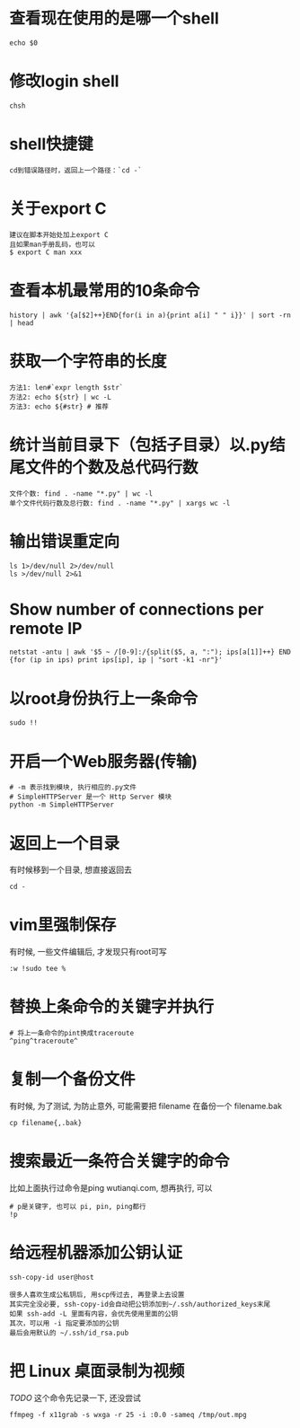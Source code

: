 # 查看现在使用的是哪一个shell #

	echo $0


# 修改login shell #

	chsh


# shell快捷键 #

	cd到错误路径时，返回上一个路径：`cd -`


# 关于export C #

	建议在脚本开始处加上export C
	且如果man手册乱码，也可以
	$ export C man xxx


# 查看本机最常用的10条命令 #

	history | awk '{a[$2]++}END{for(i in a){print a[i] " " i}}' | sort -rn | head


# 获取一个字符串的长度 #

	方法1: len#`expr length $str`
	方法2: echo ${str} | wc -L
	方法3: echo ${#str} # 推荐


# 统计当前目录下（包括子目录）以.py结尾文件的个数及总代码行数 #

	文件个数: find . -name "*.py" | wc -l
	单个文件代码行数及总行数: find . -name "*.py" | xargs wc -l


# 输出错误重定向 #

	ls 1>/dev/null 2>/dev/null
	ls >/dev/null 2>&1


# Show number of connections per remote IP #

	netstat -antu | awk '$5 ~ /[0-9]:/{split($5, a, ":"); ips[a[1]]++} END {for (ip in ips) print ips[ip], ip | "sort -k1 -nr"}'


# 以root身份执行上一条命令 #

	sudo !!


# 开启一个Web服务器(传输) #

	# -m 表示找到模块, 执行相应的.py文件
	# SimpleHTTPServer 是一个 Http Server 模块
	python -m SimpleHTTPServer


# 返回上一个目录 #

有时候移到一个目录, 想直接返回去

	cd -


# vim里强制保存 #

有时候, 一些文件编辑后, 才发现只有root可写

	:w !sudo tee %


# 替换上条命令的关键字并执行 #

	# 将上一条命令的pint换成traceroute
	^ping^traceroute^


# 复制一个备份文件 #

有时候, 为了测试, 为防止意外, 可能需要把 filename 在备份一个 filename.bak

	cp filename{,.bak}


# 搜索最近一条符合关键字的命令 #

比如上面执行过命令是ping wutianqi.com, 想再执行, 可以

	# p是关键字, 也可以 pi, pin, ping都行
	!p


# 给远程机器添加公钥认证 #

	ssh-copy-id user@host

	很多人喜欢生成公私钥后, 用scp传过去, 再登录上去设置
	其实完全没必要, ssh-copy-id会自动把公钥添加到~/.ssh/authorized_keys末尾
	如果 ssh-add -L 里面有内容，会优先使用里面的公钥
	其次，可以用 -i 指定要添加的公钥
	最后会用默认的 ~/.ssh/id_rsa.pub


# 把 Linux 桌面录制为视频 #

*TODO* 这个命令先记录一下, 还没尝试

	ffmpeg -f x11grab -s wxga -r 25 -i :0.0 -sameq /tmp/out.mpg


